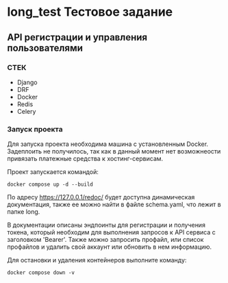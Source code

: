 # long_test Тестовое задание

## API регистрации и управления пользователями

### СТЕК
- Django
- DRF
- Docker
- Redis
- Celery

### Запуск проекта

Для запуска проекта необходима машина с установленным Docker. Задеплоить не получилось, так как в данный момент нет возможнеости привязать платежные средства к хостинг-сервисам.


Проект запускается командой:
```
docker compose up -d --build
```
По адресу https://127.0.0.1/redoc/ будет доступна динамическая документация, также ее можно найти в файле schema.yaml, что лежит в папке long.

В документации описаны эндпоинты для регистрации и получения токена, который необходим для выполнения запросов к API сервиса с заголовком 'Bearer'. Также можно запросить профайл, или список профайлов и удалить свой аккаунт или обновить в нем информацию.


Для остановки и удаления контейнеров выполните команду:
```
docker compose down -v
```
